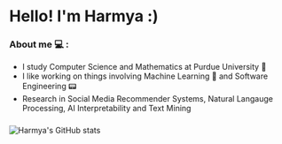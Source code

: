 # Hello! I'm Harmya :)

### About me :computer: :
- I study Computer Science and Mathematics at Purdue University :steam_locomotive:
- I like working on things involving Machine Learning 📠 and Software Engineering :pager:
- Research in Social Media Recommender Systems, Natural Langauge Processing, AI Interpretability and Text Mining

### 

![Harmya's GitHub stats](https://github-readme-stats.vercel.app/api/top-langs/?username=harmya&hide=Jupyter%20Notebook&theme=buefy)
